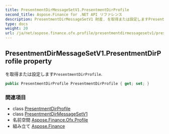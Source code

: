```yaml
---
title: PresentmentDirMessageSetV1.PresentmentDirProfile
second_title: Aspose.Finance for .NET API リファレンス
description: PresentmentDirMessageSetV1 財産. を取得または設定しますPresentmentDirProfile.
type: docs
weight: 20
url: /ja/net/aspose.finance.ofx.profile/presentmentdirmessagesetv1/presentmentdirprofile/
---
```

## PresentmentDirMessageSetV1.PresentmentDirProfile property

を取得または設定します`PresentmentDirProfile`.

```csharp
public PresentmentDirProfile PresentmentDirProfile { get; set; }
```

### 関連項目

* class [PresentmentDirProfile](../../presentmentdirprofile/)
* class [PresentmentDirMessageSetV1](../)
* 名前空間 [Aspose.Finance.Ofx.Profile](../../presentmentdirmessagesetv1/)
* 組み立て [Aspose.Finance](../../../)


